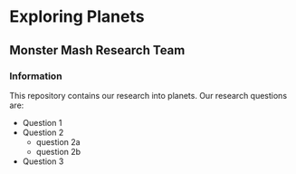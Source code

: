 # Exploring Planets

## Monster Mash Research Team

### Information

This repository contains our research into planets. Our research questions are:
* Question 1
* Question 2
  - question 2a
  - question 2b
* Question 3
